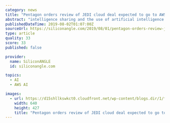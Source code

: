 ```yaml
---
category: news
title: "Pentagon orders review of JEDI cloud deal expected to go to AWS"
abstract: "intelligence sharing and the use of artificial intelligence software, had been shortlisted to Amazon Web Services Inc. and Microsoft Corp. with AWS favored to win the contract. President Trump ..."
publishedDateTime: 2019-08-02T01:07:00Z
sourceUrl: https://siliconangle.com/2019/08/01/pentagon-orders-review-jedi-cloud-deal-expected-go-aws/
type: article
quality: 33
score: 33
published: false

provider:
  name: SiliconANGLE
  id: siliconangle.com

topics:
  - AI
  - AWS AI

images:
  - url: https://d15shllkswkct0.cloudfront.net/wp-content/blogs.dir/1/files/2019/08/26567255368_a5b8cde689_z.jpg
    width: 640
    height: 427
    title: "Pentagon orders review of JEDI cloud deal expected to go to AWS"
---
```

